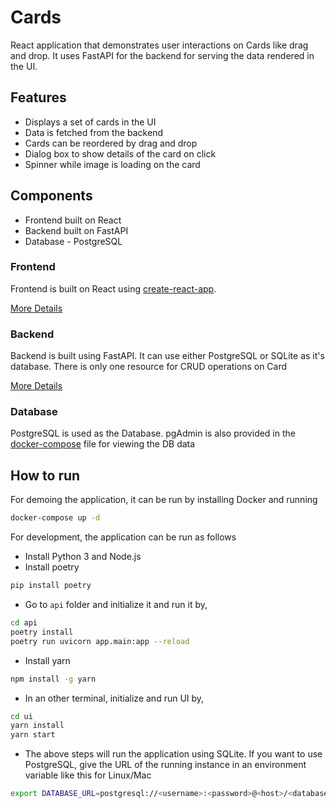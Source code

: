 # Cards

React application that demonstrates user interactions on Cards like drag and drop. It uses FastAPI for the backend for serving the data rendered in the UI.

## Features

 - Displays a set of cards in the UI
 - Data is fetched from the backend
 - Cards can be reordered by drag and drop
 - Dialog box to show details of the card on click
 - Spinner while image is loading on the card

## Components
 - Frontend built on React
 - Backend built on FastAPI
 - Database - PostgreSQL
### Frontend

Frontend is built on React using [create-react-app](https://create-react-app.dev/).

[More Details](./ui/README.md)

### Backend

Backend is built using FastAPI. It can use either PostgreSQL or SQLite as it's database. There is only one resource for CRUD operations on Card

[More Details](./api/README.md)

### Database

PostgreSQL is used as the Database. pgAdmin is also provided in the [docker-compose](./docker-compose.yaml) file for viewing the DB data

## How to run

For demoing the application, it can be run by installing Docker and running

```sh
docker-compose up -d
```

For development, the application can be run as follows

 - Install Python 3 and Node.js
 - Install poetry

```sh
pip install poetry
```

 - Go to ```api``` folder and initialize it and run it by,

```sh
cd api
poetry install
poetry run uvicorn app.main:app --reload
```

 - Install yarn

```sh
npm install -g yarn
```

 - In an other terminal, initialize and run UI by,

```sh
cd ui
yarn install
yarn start
```

 - The above steps will run the application using SQLite. If you want to use PostgreSQL, give the URL of the running instance in an environment variable like this for Linux/Mac

```sh
export DATABASE_URL=postgresql://<username>:<password>@<host>/<databasename>
```

